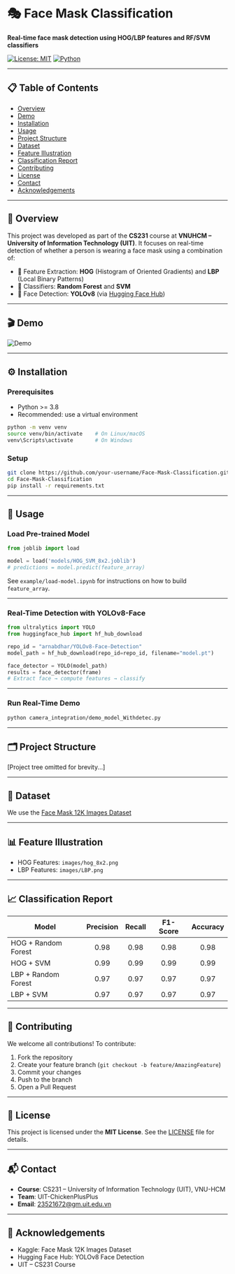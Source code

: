 
# 🎭 Face Mask Classification

**Real-time face mask detection using HOG/LBP features and RF/SVM classifiers**

[![License: MIT](https://img.shields.io/badge/license-MIT-blue)](LICENSE)
[![Python](https://img.shields.io/badge/python-3.8%2B-green)]()

---

## 📋 Table of Contents

- [Overview](#overview)
- [Demo](#demo)
- [Installation](#installation)
- [Usage](#usage)
- [Project Structure](#project-structure)
- [Dataset](#dataset)
- [Feature Illustration](#feature-illustration)
- [Classification Report](#classification-report)
- [Contributing](#contributing)
- [License](#license)
- [Contact](#contact)
- [Acknowledgements](#acknowledgements)

---

## 📌 Overview

This project was developed as part of the **CS231** course at **VNUHCM – University of Information Technology (UIT)**. It focuses on real-time detection of whether a person is wearing a face mask using a combination of:

- 🧠 Feature Extraction: **HOG** (Histogram of Oriented Gradients) and **LBP** (Local Binary Patterns)
- 🤖 Classifiers: **Random Forest** and **SVM**
- 👤 Face Detection: **YOLOv8** (via [Hugging Face Hub](https://huggingface.co/arnabdhar/YOLOv8-Face-Detection))

---

## 🎬 Demo

![Demo](images/demo_camera.gif)

---

## ⚙️ Installation

### Prerequisites

- Python >= 3.8
- Recommended: use a virtual environment

```bash
python -m venv venv
source venv/bin/activate    # On Linux/macOS
venv\Scripts\activate       # On Windows
```

### Setup

```bash
git clone https://github.com/your-username/Face-Mask-Classification.git
cd Face-Mask-Classification
pip install -r requirements.txt
```

---

## 🚀 Usage

### Load Pre-trained Model

```python
from joblib import load

model = load('models/HOG_SVM_8x2.joblib')
# predictions = model.predict(feature_array)
```

See `example/load-model.ipynb` for instructions on how to build `feature_array`.

---

### Real-Time Detection with YOLOv8-Face

```python
from ultralytics import YOLO
from huggingface_hub import hf_hub_download

repo_id = "arnabdhar/YOLOv8-Face-Detection"
model_path = hf_hub_download(repo_id=repo_id, filename="model.pt")

face_detector = YOLO(model_path)
results = face_detector(frame)
# Extract face → compute features → classify
```

---

### Run Real-Time Demo

```bash
python camera_integration/demo_model_Withdetec.py
```

---

## 🗂️ Project Structure

[Project tree omitted for brevity...]

---

## 📁 Dataset

We use the [Face Mask 12K Images Dataset](https://www.kaggle.com/datasets/ashishjangra27/face-mask-12k-images-dataset)

---

## 📊 Feature Illustration

- HOG Features: `images/hog_8x2.png`
- LBP Features: `images/LBP.png`

---

## 📈 Classification Report

| Model                 | Precision | Recall | F1-Score | Accuracy |
|-----------------------|:---------:|:------:|:--------:|:--------:|
| HOG + Random Forest   | 0.98      | 0.98   | 0.98     | 0.98     |
| HOG + SVM             | 0.99      | 0.99   | 0.99     | 0.99     |
| LBP + Random Forest   | 0.97      | 0.97   | 0.97     | 0.97     |
| LBP + SVM             | 0.97      | 0.97   | 0.97     | 0.97     |

---

## 🤝 Contributing

We welcome all contributions! To contribute:

1. Fork the repository  
2. Create your feature branch (`git checkout -b feature/AmazingFeature`)  
3. Commit your changes  
4. Push to the branch  
5. Open a Pull Request

---

## 📄 License

This project is licensed under the **MIT License**. See the [LICENSE](LICENSE) file for details.

---

## 📬 Contact

- **Course**: CS231 – University of Information Technology (UIT), VNU-HCM  
- **Team**: UIT-ChickenPlusPlus  
- **Email**: 23521672@gm.uit.edu.vn

---

## 🙏 Acknowledgements

- Kaggle: Face Mask 12K Images Dataset  
- Hugging Face Hub: YOLOv8 Face Detection  
- UIT – CS231 Course
